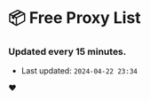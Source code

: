 # :package: Free Proxy List
### Updated every 15 minutes.

- Last updated: `2024-04-22 23:34`

:heart:
